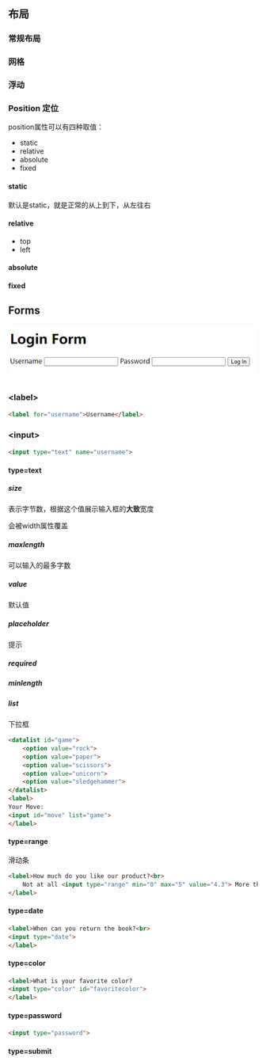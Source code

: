 ## 布局

### 常规布局

### 网格

### 浮动

### Position 定位

position属性可以有四种取值：

* static
* relative
* absolute
* fixed

#### static

默认是static，就是正常的从上到下，从左往右

#### relative

* top
* left

#### absolute

#### fixed

## Forms

![](img/loginForm.png)

### &lt;label&gt;

```html
<label for="username">Username</label>
```

### &lt;input&gt;

```html
<input type="text" name="username">
```

#### type=text

##### size

表示字节数，根据这个值展示输入框的**大致**宽度

会被width属性覆盖

##### maxlength

可以输入的最多字数

##### value

默认值

##### placeholder

提示

##### required

##### minlength

##### list

下拉框

```html
<datalist id="game">
    <option value="rock">
    <option value="paper">
    <option value="scissors">
    <option value="unicorn">
    <option value="sledgehammer">
</datalist>
<label>
Your Move:
<input id="move" list="game">
</label>
```

#### type=range

滑动条

```html
<label>How much do you like our product?<br>
    Not at all <input type="range" min="0" max="5" value="4.3"> More than anything
</label>
```

#### type=date

```html
<label>When can you return the book?<br>
<input type="date">
</label>
```

#### type=color

```html
<label>What is your favorite color?
<input type="color" id="favoritecolor">
</label>
```

#### type=password

```html
<input type="password">
```

#### type=submit

```html

```



